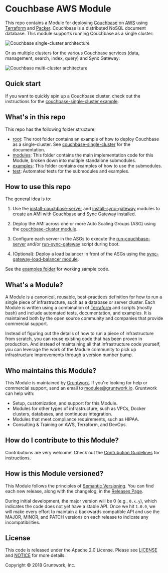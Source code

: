 # Couchbase AWS Module

This repo contains a Module for deploying [Couchbase](https://www.couchbase.com/) on [AWS](https://aws.amazon.com/) 
using [Terraform](https://www.terraform.io/) and [Packer](https://www.packer.io/). Couchbase is a distributed NoSQL 
document database. This module supports running Couchbase as a single cluster:

![Couchbase single-cluster architecture](https://github.com/gruntwork-io/terraform-aws-couchbase/blob/master/_docs/couchbase-single-cluster-architecture.png?raw=true)

Or as multiple clusters for the various Couchbase services (data, management, search, index, query) and Sync Gateway:

![Couchbase multi-cluster architecture](https://github.com/gruntwork-io/terraform-aws-couchbase/blob/master/_docs/couchbase-multi-cluster-architecture.png?raw=true)



## Quick start

If you want to quickly spin up a Couchbase cluster, check out the instructions for the [couchbase-single-cluster
example](https://github.com/gruntwork-io/terraform-aws-couchbase/blob/master/examples/couchbase-single-cluster).   




## What's in this repo

This repo has the following folder structure:

* [root](https://github.com/gruntwork-io/terraform-aws-couchbase/tree/master): The root folder contains an example
  of how to deploy Couchbase as a single-cluster. See 
  [couchbase-single-cluster](https://github.com/gruntwork-io/terraform-aws-couchbase/blob/master/examples/couchbase-single-cluster)
  for the documentation.
* [modules](https://github.com/gruntwork-io/terraform-aws-couchbase/tree/master/modules): This folder contains the 
  main implementation code for this Module, broken down into multiple standalone submodules.
* [examples](https://github.com/gruntwork-io/terraform-aws-couchbase/tree/master/examples): This folder contains 
  examples of how to use the submodules.
* [test](https://github.com/gruntwork-io/terraform-aws-couchbase/tree/master/test): Automated tests for the submodules 
  and examples.




## How to use this repo

The general idea is to: 

1. Use the 
   [install-couchbase-server](https://github.com/gruntwork-io/terraform-aws-couchbase/tree/master/modules/install-couchbase-server) and
   [install-sync-gateway](https://github.com/gruntwork-io/terraform-aws-couchbase/tree/master/modules/install-sync-gateway)
   modules to create an AMI with Couchbase and Sync Gateway installed.
   
1. Deploy the AMI across one or more Auto Scaling Groups (ASG) using the [couchbase-cluster
   module](https://github.com/gruntwork-io/terraform-aws-couchbase/tree/master/modules/couchbase-cluster).   
   
1. Configure each server in the ASGs to execute the 
   [run-couchbase-server](https://github.com/gruntwork-io/terraform-aws-couchbase/tree/master/modules/run-couchbase-server) and/or
   [run-sync-gateway](https://github.com/gruntwork-io/terraform-aws-couchbase/tree/master/modules/run-sync-gateway)
   script during boot.

1. (Optional): Deploy a load balancer in front of the ASGs using the [sync-gateway-load-balancer 
   module](https://github.com/gruntwork-io/terraform-aws-couchbase/tree/master/modules/sync-gateway-load-balancer).

See the [examples folder](https://github.com/gruntwork-io/terraform-aws-couchbase/tree/master/examples) for working
sample code.




## What's a Module?

A Module is a canonical, reusable, best-practices definition for how to run a single piece of infrastructure, such 
as a database or server cluster. Each Module is written using a combination of [Terraform](https://www.terraform.io/) 
and scripts (mostly bash) and include automated tests, documentation, and examples. It is maintained both by the open 
source community and companies that provide commercial support. 

Instead of figuring out the details of how to run a piece of infrastructure from scratch, you can reuse 
existing code that has been proven in production. And instead of maintaining all that infrastructure code yourself, 
you can leverage the work of the Module community to pick up infrastructure improvements through
a version number bump.
 
 
 
## Who maintains this Module?

This Module is maintained by [Gruntwork](http://www.gruntwork.io/). If you're looking for help or commercial 
support, send an email to [modules@gruntwork.io](mailto:modules@gruntwork.io?Subject=Couchbase%20for%20AWS%20Module). 
Gruntwork can help with:

* Setup, customization, and support for this Module.
* Modules for other types of infrastructure, such as VPCs, Docker clusters, databases, and continuous integration.
* Modules that meet compliance requirements, such as HIPAA.
* Consulting & Training on AWS, Terraform, and DevOps.




## How do I contribute to this Module?

Contributions are very welcome! Check out the 
[Contribution Guidelines](https://github.com/gruntwork-io/terraform-aws-couchbase/tree/master/CONTRIBUTING.md) for instructions.



## How is this Module versioned?

This Module follows the principles of [Semantic Versioning](http://semver.org/). You can find each new release, 
along with the changelog, in the [Releases Page](../../releases). 

During initial development, the major version will be 0 (e.g., `0.x.y`), which indicates the code does not yet have a 
stable API. Once we hit `1.0.0`, we will make every effort to maintain a backwards compatible API and use the MAJOR, 
MINOR, and PATCH versions on each release to indicate any incompatibilities. 



## License

This code is released under the Apache 2.0 License. Please see 
[LICENSE](https://github.com/gruntwork-io/terraform-aws-couchbase/tree/master/LICENSE) and 
[NOTICE](https://github.com/gruntwork-io/terraform-aws-couchbase/tree/master/NOTICE) for more details.

Copyright &copy; 2018 Gruntwork, Inc.
